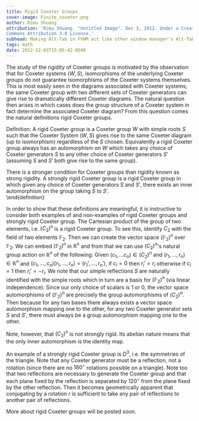 ```yaml
---
title: Rigid Coxeter Groups
cover-image: Finite_coxeter.png
author: Rimu Shuang
attribution: 'Rimu Shuang. "Untitled Image". Dec 3, 2012. Under a Creative
Commons Attribution 3.0 License.'
subhead: Making Alt-Tab in FVWM act like other window manager's Alt-Tab
tags: math
date: 2012-12-03T15:05:42-0500
---
```


The study of the rigidity of Coxeter groups is motivated by the observation that for Coxeter systems $(W, S)$, isomorphisms of the underlying Coxeter groups do not guarantee isomorphisms of the Coxeter systems themselves. This is most easily seen in the diagrams associated with Coxeter systems; the same Coxeter group with two different sets of Coxeter generators can give rise to dramatically different Coxeter diagrams. The natural question then arises in which cases does the group structure of a Coxeter system in fact determine the associated Coxeter diagram? From this question comes the natural definitions rigid Coxeter groups. 

Definition:
	A rigid Coxeter group is a Coxeter group $W$ with simple roots $S$ such that the Coxeter System $(W,S)$ gives rise to the same Coxeter diagram (up to isomorphism) regardless of the $S$ chosen. 
	Equivalently a rigid Coxeter group always has an automorphism on $W$ which takes any choice of Coxeter generators $S$ to any other choice of Coxeter generators $S'$ (assuming $S$ and $S'$ both give rise to the same group).  

There is a stronger condition for Coxeter groups than rigidity known as strong rigidity. A strongly rigid Coxeter group is a rigid Coxeter group in which given any choice of Coxeter generators $S$ and $S'$, there exists an inner automorphism on the group taking $S$ to $S'$.  
\end{definition}

In order to show that these definitions are meaningful, it is instructive to consider both examples of and non-examples of rigid Coxeter groups and strongly rigid Coxeter group. The Cartesian product of the group of two elements, i.e. $(C_2)^n$ is a rigid Coxeter group. To see this, identify $C_2$ with the field of two elements $\mathbb{F}_2$. Then we can create the vector space $(\mathbb{F}_2)^n$ over $\mathbb{F}_2$. We can embed $(\mathbb{F}_2)^n$ in $\mathbb{R}^n$ and from that we can use $(C_2)^n$'s natural group action on $\mathbb{R}^n$ of the following:
	Given $(c_1, \ldots c_n) \in (C_2)^n$ and $(r_1, \ldots, r_n) \in \mathbb{R}^n$ and $(c_1, \ldots, c_n)(r_1, \ldots, r_n) = (r_1', \ldots, r_n')$, if $c_i = 0$ then $r_i' = r_i$ otherwise if $c_i = 1$ then $r_i' = -r_i$. 
	We note that our simple reflections $S$ are naturally identified with the simple roots which in turn are a basis for $(\mathbb{F}_2)^n$ (via linear independence). Since our only choice of scalars is $1$ or $0$, the vector space automorphisms of $(\mathbb{F}_2) ^n$ are precisely the group automorphisms of $(C_2)^n$. Then because for any two bases there always exists a vector space automorphism mapping one to the other, for any two Coxeter generator sets $S$ and $S'$, there must always be a group automorphism mapping one to the other. 

Note, however, that $(C_2)^n$ is not strongly rigid. Its abelian nature means that the only inner automorphism is the identity map. 

An example of a strongly rigid Coxeter group is $D^3$, i.e. the symmetries of the triangle. Note that any Coxeter generator must be a reflection, not a rotation (since there are no $180^\circ$ rotations possible on a triangle). Note too that two reflections are necessary to generate the Coxeter group and that each plane fixed by the reflection is separated by $120^\circ$ from the plane fixed by the other reflection.  Then it becomes geometrically apparent that conjugating by a rotation $r$ is sufficient to take any pair of reflections to another pair of reflections. 

More about rigid Coxeter groups will be posted soon. 
